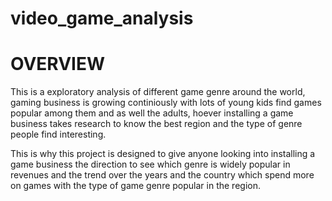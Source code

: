 # video_game_analysis

# OVERVIEW

This is a exploratory analysis of different game genre around the world, gaming business is growing continiously with lots of young kids find games popular among them and as well the adults, hoever installing a game business takes research to know the best region and the type of genre people find interesting.

This is why this project is designed to give anyone looking into installing a game business the direction to see which genre is widely popular in revenues and the trend over the years and the country which spend more on games with the type of game genre popular in the region.